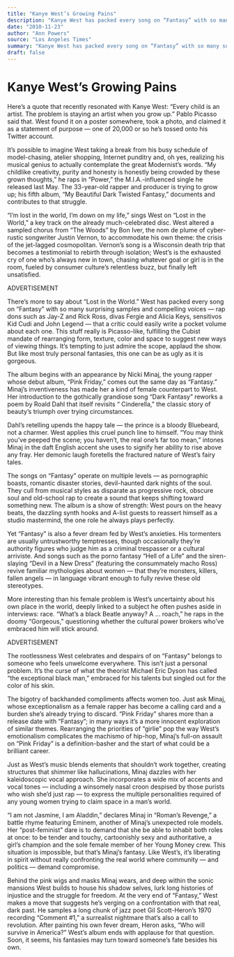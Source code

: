 ```yaml
---
title: "Kanye West’s Growing Pains"
description: "Kanye West has packed every song on “Fantasy” with so many surprising samples and compelling voices that a critic could easily write a pocket volume about each one. “My childlike creativity, purity an..."
date: "2010-11-23"
author: "Ann Powers"
source: "Los Angeles Times"
summary: "Kanye West has packed every song on “Fantasy” with so many surprising samples and compelling voices that a critic could easily write a pocket volume about each one. “My childlike creativity, purity and honesty is honestly being crowded by these grown thoughts,” he raps in “Power,” the M.I.A.-influenced single he released last May."
draft: false
---
```


# Kanye West’s Growing Pains

Here’s a quote that recently resonated with Kanye West: “Every child is an artist. The problem is staying an artist when you grow up.” Pablo Picasso said that. West found it on a poster somewhere, took a photo, and claimed it as a statement of purpose — one of 20,000 or so he’s tossed onto his Twitter account.

It’s possible to imagine West taking a break from his busy schedule of model-chasing, atelier shopping, Internet punditry and, oh yes, realizing his musical genius to actually contemplate the great Modernist’s words. “My childlike creativity, purity and honesty is honestly being crowded by these grown thoughts,” he raps in “Power,” the M.I.A.-influenced single he released last May. The 33-year-old rapper and producer is trying to grow up; his fifth album, “My Beautiful Dark Twisted Fantasy,” documents and contributes to that struggle.

“I’m lost in the world, I’m down on my life,” sings West on “Lost in the World,” a key track on the already much-celebrated disc. West altered a sampled chorus from “The Woods” by Bon Iver, the nom de plume of cyber-rustic songwriter Justin Vernon, to accommodate his own theme: the crisis of the jet-lagged cosmopolitan. Vernon’s song is a Wisconsin death trip that becomes a testimonial to rebirth through isolation; West’s is the exhausted cry of one who’s always new in town, chasing whatever goal or girl is in the room, fueled by consumer culture’s relentless buzz, but finally left unsatisfied.

ADVERTISEMENT

There’s more to say about “Lost in the World.” West has packed every song on “Fantasy” with so many surprising samples and compelling voices — rap dons such as Jay-Z and Rick Ross, divas Fergie and Alicia Keys, sensitivos Kid Cudi and John Legend — that a critic could easily write a pocket volume about each one. This stuff really is Picasso-like, fulfilling the Cubist mandate of rearranging form, texture, color and space to suggest new ways of viewing things. It’s tempting to just admire the scope, applaud the show. But like most truly personal fantasies, this one can be as ugly as it is gorgeous.

The album begins with an appearance by Nicki Minaj, the young rapper whose debut album, “Pink Friday,” comes out the same day as “Fantasy.” Minaj’s inventiveness has made her a kind of female counterpart to West. Her introduction to the gothically grandiose song “Dark Fantasy” reworks a poem by Roald Dahl that itself revisits “ Cinderella,” the classic story of beauty’s triumph over trying circumstances.

Dahl’s retelling upends the happy tale — the prince is a bloody Bluebeard, not a charmer. West applies this cruel punch line to himself. “You may think you’ve peeped the scene; you haven’t, the real one’s far too mean,” intones Minaj in the daft English accent she uses to signify her ability to rise above any fray. Her demonic laugh foretells the fractured nature of West’s fairy tales.

The songs on “Fantasy” operate on multiple levels — as pornographic boasts, romantic disaster stories, devil-haunted dark nights of the soul. They cull from musical styles as disparate as progressive rock, obscure soul and old-school rap to create a sound that keeps shifting toward something new. The album is a show of strength: West pours on the heavy beats, the dazzling synth hooks and A-list guests to reassert himself as a studio mastermind, the one role he always plays perfectly.

Yet “Fantasy” is also a fever dream fed by West’s anxieties. His tormenters are usually untrustworthy temptresses, though occasionally they’re authority figures who judge him as a criminal trespasser or a cultural arriviste. And songs such as the porno fantasy “Hell of a Life” and the siren-slaying “Devil in a New Dress” (featuring the consummately macho Ross) revive familiar mythologies about women — that they’re monsters, killers, fallen angels — in language vibrant enough to fully revive these old stereotypes.

More interesting than his female problem is West’s uncertainty about his own place in the world, deeply linked to a subject he often pushes aside in interviews: race. “What’s a black Beatle anyway? A … roach,” he raps in the doomy “Gorgeous,” questioning whether the cultural power brokers who’ve embraced him will stick around.

ADVERTISEMENT

The rootlessness West celebrates and despairs of on “Fantasy” belongs to someone who feels unwelcome everywhere. This isn’t just a personal problem. It’s the curse of what the theorist Michael Eric Dyson has called “the exceptional black man,” embraced for his talents but singled out for the color of his skin.

The bigotry of backhanded compliments affects women too. Just ask Minaj, whose exceptionalism as a female rapper has become a calling card and a burden she’s already trying to discard. “Pink Friday” shares more than a release date with “Fantasy”; in many ways it’s a more innocent exploration of similar themes. Rearranging the priorities of “girlie” pop the way West’s emotionalism complicates the machismo of hip-hop, Minaj’s full-on assault on “Pink Friday” is a definition-basher and the start of what could be a brilliant career.

Just as West’s music blends elements that shouldn’t work together, creating structures that shimmer like hallucinations, Minaj dazzles with her kaleidoscopic vocal approach. She incorporates a wide mix of accents and vocal tones — including a winsomely nasal croon despised by those purists who wish she’d just rap — to express the multiple personalities required of any young women trying to claim space in a man’s world.

“I am not Jasmine, I am Aladdin,” declares Minaj in “Roman’s Revenge,” a battle rhyme featuring Eminem, another of Minaj’s unexpected role models. Her “post-feminist” dare is to demand that she be able to inhabit both roles at once: to be tender and touchy, cartoonishly sexy and authoritative, a girl’s champion and the sole female member of her Young Money crew. This situation is impossible, but that’s Minaj’s fantasy. Like West’s, it’s liberating in spirit without really confronting the real world where community — and politics — demand compromise.

Behind the pink wigs and masks Minaj wears, and deep within the sonic mansions West builds to house his shadow selves, lurk long histories of injustice and the struggle for freedom. At the very end of “Fantasy,” West makes a move that suggests he’s verging on a confrontation with that real, dark past. He samples a long chunk of jazz poet Gil Scott-Heron’s 1970 recording “Comment #1,” a surrealist nightmare that’s also a call to revolution. After painting his own fever dream, Heron asks, “Who will survive in America?” West’s album ends with applause for that question. Soon, it seems, his fantasies may turn toward someone’s fate besides his own.
